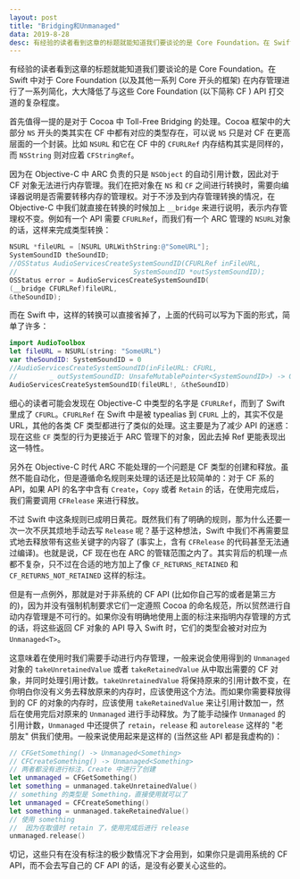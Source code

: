 ```yaml
---
layout: post
title: "Bridging和Unmanaged"
data: 2019-8-28
desc: 有经验的读者看到这章的标题就能知道我们要谈论的是 Core Foundation。在 Swift 中对于 Core Foundation 
---
```



有经验的读者看到这章的标题就能知道我们要谈论的是 Core Foundation。在 Swift 中对于 Core Foundation (以及其他一系列 Core 开头的框架) 在内存管理进行了一系列简化，大大降低了与这些 Core Foundation (以下简称 CF ) API 打交道的复杂程度。

首先值得一提的是对于 Cocoa 中 Toll-Free Bridging 的处理。Cocoa 框架中的大部分 `NS` 开头的类其实在 CF 中都有对应的类型存在，可以说 `NS` 只是对 CF 在更高层面的一个封装。比如 `NSURL` 和它在 CF 中的 `CFURLRef` 内存结构其实是同样的，而 `NSString` 则对应着 `CFStringRef`。

因为在 Objective-C 中 ARC 负责的只是 `NSObject` 的自动引用计数，因此对于 CF 对象无法进行内存管理。我们在把对象在 `NS` 和 `CF` 之间进行转换时，需要向编译器说明是否需要转移内存的管理权。对于不涉及到内存管理转换的情况，在 Objective-C 中我们就直接在转换的时候加上 `__bridge` 来进行说明，表示内存管理权不变。例如有一个 API 需要 `CFURLRef`，而我们有一个 ARC 管理的 `NSURL`对象的话，这样来完成类型转换：

```objective-c
NSURL *fileURL = [NSURL URLWithString:@"SomeURL"];
SystemSoundID theSoundID;
//OSStatus AudioServicesCreateSystemSoundID(CFURLRef inFileURL,
//                             SystemSoundID *outSystemSoundID);
OSStatus error = AudioServicesCreateSystemSoundID(
(__bridge CFURLRef)fileURL,
&theSoundID);
```

而在 Swift 中，这样的转换可以直接省掉了，上面的代码可以写为下面的形式，简单了许多：

```swift
import AudioToolbox
let fileURL = NSURL(string: "SomeURL")
var theSoundID: SystemSoundID = 0
//AudioServicesCreateSystemSoundID(inFileURL: CFURL,
//        _ outSystemSoundID: UnsafeMutablePointer<SystemSoundID>) -> OSStatus
AudioServicesCreateSystemSoundID(fileURL!, &theSoundID)
```

细心的读者可能会发现在 Objective-C 中类型的名字是 `CFURLRef`，而到了 Swift 里成了 `CFURL`。`CFURLRef` 在 Swift 中是被 typealias 到 `CFURL` 上的，其实不仅是 URL，其他的各类 CF 类型都进行了类似的处理。这主要是为了减少 API 的迷惑：现在这些 `CF` 类型的行为更接近于 ARC 管理下的对象，因此去掉 Ref 更能表现出这一特性。

另外在 Objective-C 时代 ARC 不能处理的一个问题是 CF 类型的创建和释放。虽然不能自动化，但是遵循命名规则来处理的话还是比较简单的：对于 CF 系的 API，如果 API 的名字中含有 `Create`，`Copy` 或者 `Retain` 的话，在使用完成后，我们需要调用 `CFRelease` 来进行释放。

不过 Swift 中这条规则已成明日黄花。既然我们有了明确的规则，那为什么还要一次一次不厌其烦地手动去写 `Release` 呢？基于这种想法，Swift 中我们不再需要显式地去释放带有这些关键字的内容了 (事实上，含有 `CFRelease` 的代码甚至无法通过编译)。也就是说，CF 现在也在 ARC 的管辖范围之内了。其实背后的机理一点都不复杂，只不过在合适的地方加上了像 `CF_RETURNS_RETAINED` 和 `CF_RETURNS_NOT_RETAINED` 这样的标注。

但是有一点例外，那就是对于非系统的 CF API (比如你自己写的或者是第三方的)，因为并没有强制机制要求它们一定遵照 Cocoa 的命名规范，所以贸然进行自动内存管理是不可行的。如果你没有明确地使用上面的标注来指明内存管理的方式的话，将这些返回 CF 对象的 API 导入 Swift 时，它们的类型会被对对应为 `Unmanaged<T>`。

这意味着在使用时我们需要手动进行内存管理，一般来说会使用得到的 `Unmanaged` 对象的 `takeUnretainedValue` 或者 `takeRetainedValue` 从中取出需要的 CF 对象，并同时处理引用计数。`takeUnretainedValue` 将保持原来的引用计数不变，在你明白你没有义务去释放原来的内存时，应该使用这个方法。而如果你需要释放得到的 CF 的对象的内存时，应该使用 `takeRetainedValue` 来让引用计数加一，然后在使用完后对原来的 `Unmanaged` 进行手动释放。为了能手动操作 `Unmanaged` 的引用计数，`Unmanaged` 中还提供了 `retain`，`release` 和 `autorelease` 这样的 "老朋友" 供我们使用。一般来说使用起来是这样的 (当然这些 API 都是我虚构的)：

```swift
// CFGetSomething() -> Unmanaged<Something>
// CFCreateSomething() -> Unmanaged<Something>
// 两者都没有进行标注，Create 中进行了创建
let unmanaged = CFGetSomething()
let something = unmanaged.takeUnretainedValue()
// something 的类型是 Something，直接使用就可以了
let unmanaged = CFCreateSomething()
let something = unmanaged.takeRetainedValue()
// 使用 something
//  因为在取值时 retain 了，使用完成后进行 release
unmanaged.release()
```

切记，这些只有在没有标注的极少数情况下才会用到，如果你只是调用系统的 CF API，而不会去写自己的 CF API 的话，是没有必要关心这些的。